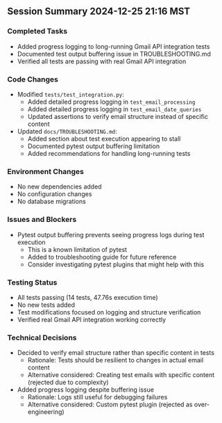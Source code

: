 ## Session Summary 2024-12-25 21:16 MST

### Completed Tasks
- Added progress logging to long-running Gmail API integration tests
- Documented test output buffering issue in TROUBLESHOOTING.md
- Verified all tests are passing with real Gmail API integration

### Code Changes
- Modified `tests/test_integration.py`:
  - Added detailed progress logging in `test_email_processing`
  - Added detailed progress logging in `test_email_date_queries`
  - Updated assertions to verify email structure instead of specific content
- Updated `docs/TROUBLESHOOTING.md`:
  - Added section about test execution appearing to stall
  - Documented pytest output buffering limitation
  - Added recommendations for handling long-running tests

### Environment Changes
- No new dependencies added
- No configuration changes
- No database migrations

### Issues and Blockers
- Pytest output buffering prevents seeing progress logs during test execution
  - This is a known limitation of pytest
  - Added to troubleshooting guide for future reference
  - Consider investigating pytest plugins that might help with this

### Testing Status
- All tests passing (14 tests, 47.76s execution time)
- No new tests added
- Test modifications focused on logging and structure verification
- Verified real Gmail API integration working correctly

### Technical Decisions
- Decided to verify email structure rather than specific content in tests
  - Rationale: Tests should be resilient to changes in actual email content
  - Alternative considered: Creating test emails with specific content (rejected due to complexity)
- Added progress logging despite buffering issue
  - Rationale: Logs still useful for debugging failures
  - Alternative considered: Custom pytest plugin (rejected as over-engineering)
